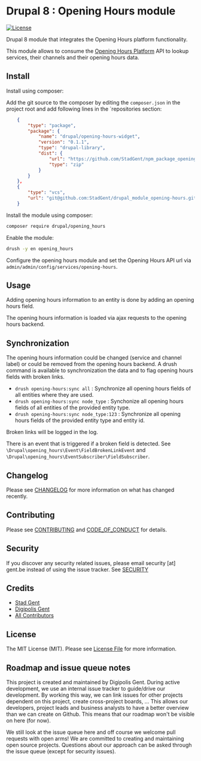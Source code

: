 # Drupal 8 : Opening Hours module

[![License][ico-license]][link-license]

Drupal 8 module that integrates the Opening Hours platform functionality.

This module allows to consume the [Opening Hours Platform] API to lookup
services, their channels and their opening hours data.

## Install

Install using composer:

Add the git source to the composer by editing the `composer.json` in the project
root and add following lines in the `repositories section:

```json
    {
        "type": "package",
        "package": {
            "name": "drupal/opening-hours-widget",
            "version": "0.1.1",
            "type": "drupal-library",
            "dist": {
                "url": "https://github.com/StadGent/npm_package_opening-hours-widget/releases/download/0.1.1/opening-hours-widget.zip",
                "type": "zip"
            }
        }
    },
    {
        "type": "vcs",
        "url": "git@github.com:StadGent/drupal_module_opening-hours.git"
    }
```

Install the module using composer:

```bash
composer require drupal/opening_hours
```

Enable the module:

```bash
drush -y en opening_hours
```

Configure the opening hours module and set the Opening Hours API url via
`admin/admin/config/services/opening-hours`. 

## Usage

Adding opening hours information to an entity is done by adding an opening hours
field.

The opening hours information is loaded via ajax requests to the opening hours
backend.

## Synchronization

The opening hours information could be changed (service and channel label) or
could be removed from the opening hours backend. A drush command is available to 
synchronization the data and to flag opening hours fields with broken links.

- `drush opening-hours:sync all` : Synchronize all opening hours fields of all
  entities where they are used.
- `drush opening-hours:sync node_type` : Synchonize all opening hours fields of
  all entities of the provided entity type.
- `drush opening-hours:sync node_type:123` : Synchronize all opening hours
  fields of the provided entity type and entity id.
  
Broken links will be logged in the log.

There is an event that is triggered if a broken field is detected.
See `\Drupal\opening_hours\Event\FieldBrokenLinkEvent`
and `\Drupal\opening_hours\EventSubscriber\FieldSubscriber`.

## Changelog

Please see [CHANGELOG](CHANGELOG.md) for more information on what has changed
recently.

## Contributing

Please see [CONTRIBUTING](CONTRIBUTING.md)
and [CODE_OF_CONDUCT](CODE_OF_CONDUCT.md) for details.

## Security

If you discover any security related issues, please email security [at] gent.be
instead of using the issue tracker. See [SECURITY](SECURITY.md)

## Credits

- [Stad Gent][link-author-stadgent]
- [Digipolis Gent][link-author-digipolisgent]
- [All Contributors][link-contributors]

## License

The MIT License (MIT). Please see [License File][link-license] for more
information.

## Roadmap and issue queue notes

This project is created and maintained by Digipolis Gent. During active
development, we use an internal issue tracker to guide/drive our development.
By working this way, we can link issues for other projects dependent on this
project, create cross-project boards, ... This allows our developers, project
leads and business analysts to have a better overview than we can create on
Github. This means that our roadmap won't be visible on here (for now).

We still look at the issue queue here and off course we welcome pull requests
with open arms! We are committed to creating and maintaining open source
projects. Questions about our approach can be asked through the issue queue
(except for security issues).

[ico-license]: https://img.shields.io/github/license/StadGent/drupal_module_opening-hours.svg?style=flat-square

[link-license]: LICENSE.md
[link-author-stadgent]: https://github.com/stadgent
[link-author-digipolisgent]: https://github.com/digipolisgent
[link-contributors]: ../../contributors
[Opening Hours platform]: https://github.com/StadGent/laravel_site_opening-hours
